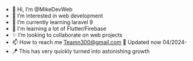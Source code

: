 - 👋 Hi, I’m @MikeDevWeb
- 👀 I’m interested in web development
- 🌱 I’m currently learning laravel 9
- 🌿 I'm learning a lot of Flutter/Firebase
- ✨ I’m looking to collaborate on web projects
- 📫 How to reach me Teamn300@gmail.com
🌌 Updated now 04/2024-
- 🪁 This has very quickly turned into astonishing growth
<!---
MikeDevWeb/MikeDevWeb is a ✨ special ✨ repository because its `README.md` (this file) appears on your GitHub profile.
You can click the Preview link to take a look at your changes.
--->
